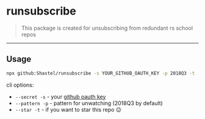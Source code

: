 # runsubscribe
> This package is created for unsubscribing from redundant rs school repos
---

## Usage
```sh
npx github:Shastel/runsubscribe -s YOUR_GITHUB_OAUTH_KEY -p 2018Q3 -t
```

cli options:  
- `--secret -s` - your [github oauth key](https://help.github.com/articles/creating-a-personal-access-token-for-the-command-line/)  
- `--pattern -p` - pattern for unwatching (2018Q3 by default)  
- `--star -t` - if you want to star this repo 😉  
